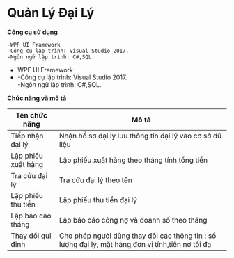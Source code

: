 # Quản Lý Đại Lý

**Công cụ sử dụng**

    -WPF UI Framework
    -Công cụ lập trình: Visual Studio 2017.
    -Ngôn ngữ lập trình: C#,SQL.

- WPF UI Framework
  <ul>
  </ul>
- -Công cụ lập trình: Visual Studio 2017.
  <ul>
  </ul>
  -Ngôn ngữ lập trình: C#,SQL.

**Chức năng và mô tả**


|**Tên chức năng**         |                                        **Mô tả**                                 |
|--------------------------|----------------------------------------------------------------------------------|
|Tiếp nhận đại lý| Nhận hồ sơ đại ly lưu thông tin đại lý vào cơ sở dữ liệu|
|Lập phiếu xuất hàng| Lập phiếu xuất hàng theo tháng tính tổng tiền |
|Tra cứu đại lý | Tra cứu đại lý theo tên |
|Lập phiếu thu tiền| Lập phiếu thu tiền đại lý|
|Lập báo cáo tháng| Lập báo cáo công nợ và doanh số theo tháng|
|Thay đổi qui đinh| Cho phép người dùng thay đổi các thông tin : số lượng đại lý, mặt hàng,đơn vị tính,tiền nợ tối đa|
